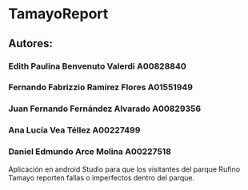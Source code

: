 # TamayoReport
## Autores:
### Edith Paulina Benvenuto Valerdi A00828840
### Fernando Fabrizzio Ramírez Flores A01551949
### Juan Fernando Fernández Alvarado A00829356
### Ana Lucía Vea Téllez A00227499
### Daniel Edmundo Arce Molina A00227518

Aplicación en android Studio para que los visitantes del parque Rufino Tamayo reporten fallas o imperfectos dentro del parque.
